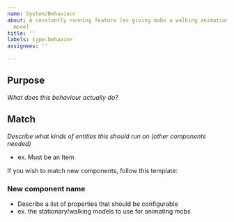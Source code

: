 ```yaml
---
name: System/Behaviour
about: A constantly running feature (ex giving mobs a walking animation when they
  move)
title: ''
labels: type:behavior
assignees: ''

---
```


## Purpose
*What does this behaviour actually do?*

## Match
*Describe what kinds of entities this should run on (other components needed)*
- ex. Must be an Item

If you wish to match new components, follow this template:

### New component name
- Describe a list of properties that should be configurable
- ex. the stationary/walking models to use for animating mobs

